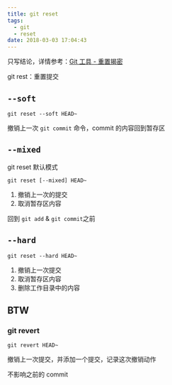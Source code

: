 ```yaml
---
title: git reset
tags:
  - git
  - reset
date: 2018-03-03 17:04:43
---
```


只写结论，详情参考：[Git 工具 - 重置揭密](https://git-scm.com/book/zh/v2/Git-%E5%B7%A5%E5%85%B7-%E9%87%8D%E7%BD%AE%E6%8F%AD%E5%AF%86)

git rest：重置提交

## `--soft`

```git
git reset --soft HEAD~
```

撤销上一次 `git commit` 命令，commit 的内容回到暂存区

## `--mixed`

git reset 默认模式

```git
git reset [--mixed] HEAD~
```

1. 撤销上一次的提交
2. 取消暂存区内容

回到 `git add` & `git commit`之前

## `--hard`

```git
git reset --hard HEAD~
```

1. 撤销上一次提交
2. 取消暂存区内容
3. 删除工作目录中的内容

## BTW

### git revert

```git
git revert HEAD~
```

撤销上一次提交，并添加一个提交，记录这次撤销动作

不影响之前的 commit

